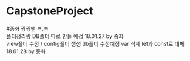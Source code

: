 # CapstoneProject

#종화 짱짱맨 ㅋ.ㅋ  
폴더정리랑 DB폴더 따로 만들 예정 18.01.27 by 종화  
view폴더 수정 / config폴더 생성 db폴더 수정예정 var 삭제 let과 const로 대체 18.01.28 by 종화  
